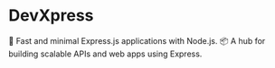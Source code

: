 # DevXpress
🚀 Fast and minimal Express.js applications with Node.js. 📦 A hub for building scalable APIs and web apps using Express.
